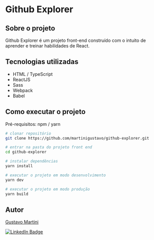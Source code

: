 # Github Explorer

## Sobre o projeto

Github Explorer é um projeto front-end construído com o intuito de aprender e treinar habilidades de React.

## Tecnologias utilizadas

-   HTML / TypeScript
-   ReactJS
-   Sass
-   Webpack
-   Babel

## Como executar o projeto

Pré-requisitos: npm / yarn

```bash
# clonar repositório
git clone https://github.com/martinigustavo/github-explorer.git

# entrar na pasta do projeto front end
cd github-explorer

# instalar dependências
yarn install

# executar o projeto em modo desenvolvimento
yarn dev

# executar o projeto em modo produção
yarn build
```

## Autor

[Gustavo Martini](https://github.com/martinigustavo)

[![LinkedIn Badge](https://img.shields.io/badge/LinkedIn-Profile-informational?style=flat&logo=linkedin&logoColor=white&color=0D76A8)](https://www.linkedin.com/in/martini-gustavo/)
